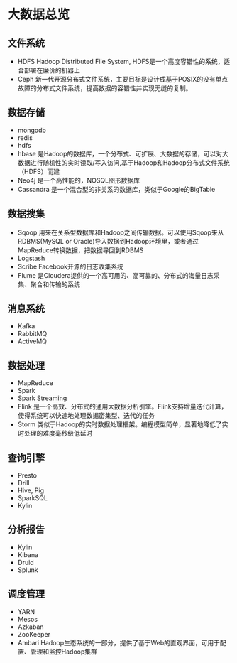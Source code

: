 # 大数据总览

## 文件系统

- HDFS Hadoop Distributed File System, HDFS是一个高度容错性的系统，适合部署在廉价的机器上
- Ceph 新一代开源分布式文件系统，主要目标是设计成基于POSIX的没有单点故障的分布式文件系统，提高数据的容错性并实现无缝的复制。

## 数据存储

- mongodb
- redis
- hdfs
- hbase 是Hadoop的数据库，一个分布式、可扩展、大数据的存储，可以对大数据进行随机性的实时读取/写入访问,基于Hadoop和Hadoop分布式文件系统（HDFS）而建
- Neo4j 是一个高性能的，NOSQL图形数据库
- Cassandra 是一个混合型的非关系的数据库，类似于Google的BigTable

## 数据搜集

- Sqoop 用来在关系型数据库和Hadoop之间传输数据。可以使用Sqoop来从RDBMS(MySQL or Oracle)导入数据到Hadoop环境里，或者通过MapReduce转换数据，把数据导回到RDBMS
- Logstash 
- Scribe Facebook开源的日志收集系统
- Flume 是Cloudera提供的一个高可用的、高可靠的、分布式的海量日志采集、聚合和传输的系统

## 消息系统

- Kafka 
- RabbitMQ 
- ActiveMQ 

## 数据处理

- MapReduce
- Spark 
- Spark Streaming
- Flink 是一个高效、分布式的通用大数据分析引擎。Flink支持增量迭代计算，使得系统可以快速地处理数据密集型、迭代的任务
- Storm 类似于Hadoop的实时数据处理框架。编程模型简单，显著地降低了实时处理的难度毫秒级低延时

## 查询引擎

- Presto 
- Drill 
- Hive, Pig
- SparkSQL
- Kylin

## 分析报告

- Kylin 
- Kibana 
- Druid 
- Splunk 

## 调度管理

- YARN 
- Mesos 
- Azkaban 
- ZooKeeper 
- Ambari Hadoop生态系统的一部分，提供了基于Web的直观界面，可用于配置、管理和监控Hadoop集群